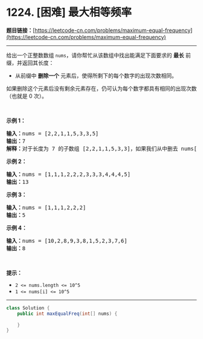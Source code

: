 # 1224. [困难] 最大相等频率

**题目链接：**[https://leetcode-cn.com/problems/maximum-equal-frequency](https://leetcode-cn.com/problems/maximum-equal-frequency)

---

<div class="content__1Y2H">
 <div class="notranslate">
  <p>给出一个正整数数组&nbsp;<code>nums</code>，请你帮忙从该数组中找出能满足下面要求的 <strong>最长</strong> 前缀，并返回其长度：</p> 
  <ul> 
   <li>从前缀中 <strong>删除一个</strong> 元素后，使得所剩下的每个数字的出现次数相同。</li> 
  </ul> 
  <p>如果删除这个元素后没有剩余元素存在，仍可认为每个数字都具有相同的出现次数（也就是 0 次）。</p> 
  <p>&nbsp;</p> 
  <p><strong>示例 1：</strong></p> 
  <pre class="language-text"><strong>输入：</strong>nums = [2,2,1,1,5,3,3,5]
<strong>输出：</strong>7
<strong>解释：</strong>对于长度为 7 的子数组 [2,2,1,1,5,3,3]，如果我们从中删去 nums[4]=5，就可以得到 [2,2,1,1,3,3]，里面每个数字都出现了两次。
</pre> 
  <p><strong>示例 2：</strong></p> 
  <pre class="language-text"><strong>输入：</strong>nums = [1,1,1,2,2,2,3,3,3,4,4,4,5]
<strong>输出：</strong>13
</pre> 
  <p><strong>示例 3：</strong></p> 
  <pre class="language-text"><strong>输入：</strong>nums = [1,1,1,2,2,2]
<strong>输出：</strong>5
</pre> 
  <p><strong>示例 4：</strong></p> 
  <pre class="language-text"><strong>输入：</strong>nums = [10,2,8,9,3,8,1,5,2,3,7,6]
<strong>输出：</strong>8
</pre> 
  <p>&nbsp;</p> 
  <p><strong>提示：</strong></p> 
  <ul> 
   <li><code>2 &lt;= nums.length &lt;= 10^5</code></li> 
   <li><code>1 &lt;= nums[i] &lt;= 10^5</code></li> 
  </ul> 
 </div>
</div>

---

```java
class Solution {
    public int maxEqualFreq(int[] nums) {
        
    }
}
```